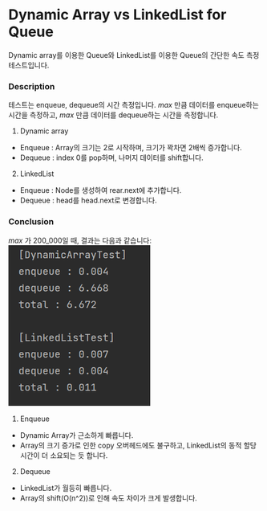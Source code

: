 # Dynamic Array vs LinkedList for Queue
Dynamic array를 이용한 Queue와 LinkedList를 이용한 Queue의 간단한 속도 측정 테스트입니다.

### Description
테스트는 enqueue, dequeue의 시간 측정입니다. _max_ 만큼 데이터를 enqueue하는 시간을 측정하고,
_max_ 만큼 데이터를 dequeue하는 시간을 측정합니다.  
1. Dynamic array  
- Enqueue : Array의 크기는 2로 시작하며, 크기가 꽉차면 2배씩 증가합니다.
- Dequeue : index 0를 pop하며, 나머지 데이터를 shift합니다.
2. LinkedList  
- Enqueue : Node를 생성하여 rear.next에 추가합니다.
- Dequeue : head를 head.next로 변경합니다.

### Conclusion
_max_ 가 200_000일 때, 결과는 다음과 같습니다:  
![capture](./image/capture.PNG)  

1. Enqueue  
- Dynamic Array가 근소하게 빠릅니다.
- Array의 크기 증가로 인한 copy 오버헤드에도 불구하고, LinkedList의 동적 할당 시간이 더 소요되는 듯 합니다.
2. Dequeue  
- LinkedList가 월등히 빠릅니다.
- Array의 shift(O(n^2))로 인해 속도 차이가 크게 발생합니다.
